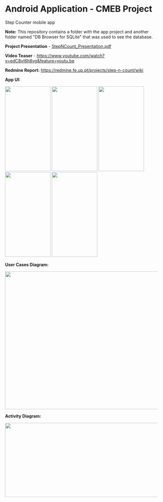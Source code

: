 # Android Application - CMEB Project
Step Counter mobile app

**Note:** This repository contains a folder with the app project and another folder named "DB Browser for SQLite" that was used to see the database.

**Project Presentation** - [StepNCount_Presentation.pdf](https://github.com/marianacalado/CMEB-Project/files/10247892/StepNCount_Presentation.pdf)

**Video Teaser** - https://www.youtube.com/watch?v=edC8vI6h8vg&feature=youtu.be

**Redmine Report:** https://redmine.fe.up.pt/projects/step-n-count/wiki

**App UI:**

<img src="https://user-images.githubusercontent.com/93708709/222200898-a4d331bd-e6a4-419d-8888-9d3bba049b67.jpg" width="150" height="280"> <img src="https://user-images.githubusercontent.com/93708709/222191715-0dbb8aee-be3b-483c-93f3-9107a31c0386.jpg" width="150" height="280"> <img src="https://user-images.githubusercontent.com/93708709/222191727-5fea977a-06a2-45e6-b568-c223d4bd686c.jpg " width="150" height="280"> <img src="https://user-images.githubusercontent.com/93708709/222191743-c1617aad-36da-4e12-bc20-6c9601faaa36.jpg" width="150" height="280"> <img src="https://user-images.githubusercontent.com/93708709/222191756-77f44d40-93e4-49ec-bb42-705bc2a6854e.jpg" width="150" height="280">



**User Cases Diagram:**

<img src="https://github.com/user-attachments/assets/98814a99-1555-4bd3-98af-7d1679e7f97d" width="558" height="455">



**Activity Diagram:**

<img src="https://github.com/user-attachments/assets/c0ed8218-4358-4fca-bec4-caa49a9a9004" width="679" height="245">


